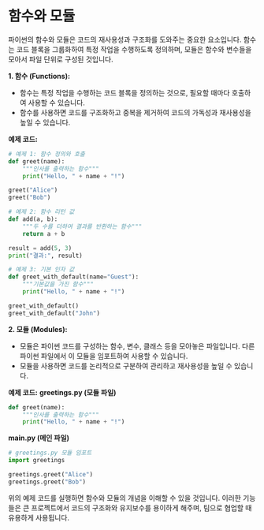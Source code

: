 # 함수와 모듈
파이썬의 함수와 모듈은 코드의 재사용성과 구조화를 도와주는 중요한 요소입니다. 함수는 코드 블록을 그룹화하여 특정 작업을 수행하도록 정의하며, 모듈은 함수와 변수들을 모아서 파일 단위로 구성된 것입니다. 

**1. 함수 (Functions):**
- 함수는 특정 작업을 수행하는 코드 블록을 정의하는 것으로, 필요할 때마다 호출하여 사용할 수 있습니다.
- 함수를 사용하면 코드를 구조화하고 중복을 제거하여 코드의 가독성과 재사용성을 높일 수 있습니다.

**예제 코드:**
```python
# 예제 1: 함수 정의와 호출
def greet(name):
    """인사를 출력하는 함수"""
    print("Hello, " + name + "!")

greet("Alice")
greet("Bob")

# 예제 2: 함수 리턴 값
def add(a, b):
    """두 수를 더하여 결과를 반환하는 함수"""
    return a + b

result = add(5, 3)
print("결과:", result)

# 예제 3: 기본 인자 값
def greet_with_default(name="Guest"):
    """기본값을 가진 함수"""
    print("Hello, " + name + "!")

greet_with_default()
greet_with_default("John")
```

**2. 모듈 (Modules):**
- 모듈은 파이썬 코드를 구성하는 함수, 변수, 클래스 등을 모아놓은 파일입니다. 다른 파이썬 파일에서 이 모듈을 임포트하여 사용할 수 있습니다.
- 모듈을 사용하면 코드를 논리적으로 구분하여 관리하고 재사용성을 높일 수 있습니다.

**예제 코드:**
**greetings.py (모듈 파일)**
```python
def greet(name):
    """인사를 출력하는 함수"""
    print("Hello, " + name + "!")
```

**main.py (메인 파일)**
```python
# greetings.py 모듈 임포트
import greetings

greetings.greet("Alice")
greetings.greet("Bob")
```

위의 예제 코드를 실행하면 함수와 모듈의 개념을 이해할 수 있을 것입니다. 이러한 기능들은 큰 프로젝트에서 코드의 구조화와 유지보수를 용이하게 해주며, 팀으로 협업할 때 유용하게 사용됩니다.